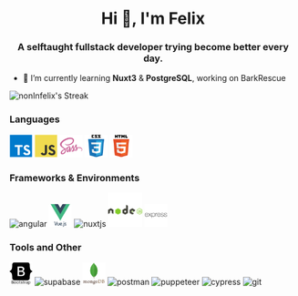 <h1 align="center">Hi 👋, I'm Felix</h1>
<h3 align="center">A selftaught fullstack developer trying become better every day.</h3>

- 🌱 I’m currently learning **Nuxt3** & **PostgreSQL**, working on BarkRescue

![nonInfelix's Streak](https://github-readme-streak-stats.herokuapp.com/?user=nonInfelix&theme=vue-dark&hide_border=true)

<h3 align="left">Languages</h3>
<p align="left">
<img src="https://raw.githubusercontent.com/devicons/devicon/master/icons/typescript/typescript-original.svg" alt="typescript" width="40" height="40"/> 
<img src="https://raw.githubusercontent.com/devicons/devicon/master/icons/javascript/javascript-original.svg" alt="javascript" width="40" height="40"/>  
<img src="https://raw.githubusercontent.com/devicons/devicon/master/icons/sass/sass-original.svg" alt="sass" width="40" height="40"/>
<img src="https://raw.githubusercontent.com/devicons/devicon/master/icons/css3/css3-original-wordmark.svg" alt="css3" width="40" height="40"/> 
<img src="https://raw.githubusercontent.com/devicons/devicon/master/icons/html5/html5-original-wordmark.svg" alt="html5" width="40" height="40"/> 
</p>


<h3 align="left">Frameworks & Environments</h3>
<p align="left">
<img src="https://angular.io/assets/images/logos/angular/angular.svg" alt="angular" width="40" height="40"/> 
<img src="https://raw.githubusercontent.com/devicons/devicon/master/icons/vuejs/vuejs-original-wordmark.svg" alt="vuejs" width="40" height="40"/>
<img src="https://www.vectorlogo.zone/logos/nuxtjs/nuxtjs-icon.svg" alt="nuxtjs" width="40" height="40"/> 
<img src="https://raw.githubusercontent.com/devicons/devicon/master/icons/nodejs/nodejs-original-wordmark.svg" alt="nodejs" width="60" height="60"/> 
<img src="https://raw.githubusercontent.com/devicons/devicon/master/icons/express/express-original-wordmark.svg" alt="express" width="40" height="40" color="white"/> 
</p>

<h3 align="left">Tools and Other</h3>
<p align="left" >
<img src="https://raw.githubusercontent.com/devicons/devicon/master/icons/bootstrap/bootstrap-plain-wordmark.svg" alt="bootstrap" width="40" height="40"/> 
<img src="https://seeklogo.com/images/S/supabase-logo-DCC676FFE2-seeklogo.com.png" alt="supabase" width="40" height="40"/>
<img src="https://raw.githubusercontent.com/devicons/devicon/master/icons/mongodb/mongodb-original-wordmark.svg" alt="mongodb" width="40" height="40"/> 
<img src="https://www.vectorlogo.zone/logos/getpostman/getpostman-icon.svg" alt="postman" width="40" height="40"/>
<img src="https://www.vectorlogo.zone/logos/pptrdev/pptrdev-official.svg" alt="puppeteer" width="40" height="40"/> 
<img src="https://raw.githubusercontent.com/simple-icons/simple-icons/6e46ec1fc23b60c8fd0d2f2ff46db82e16dbd75f/icons/cypress.svg" alt="cypress" width="40" height="40"/>
<img src="https://www.vectorlogo.zone/logos/git-scm/git-scm-icon.svg" alt="git" width="40" height="40"/> 
</p>

